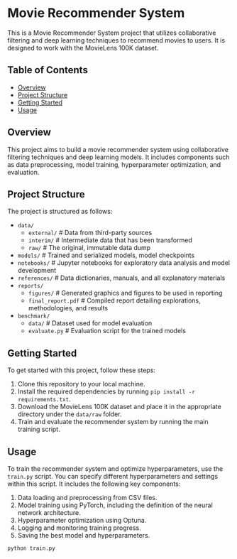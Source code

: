# Movie Recommender System

This is a Movie Recommender System project that utilizes collaborative filtering and deep learning techniques to recommend movies to users. It is designed to work with the MovieLens 100K dataset.

## Table of Contents

- [Overview](#overview)
- [Project Structure](#project-structure)
- [Getting Started](#getting-started)
- [Usage](#usage)

## Overview

This project aims to build a movie recommender system using collaborative filtering techniques and deep learning models. It includes components such as data preprocessing, model training, hyperparameter optimization, and evaluation.

## Project Structure

The project is structured as follows:
- `data/`
  - `external/` # Data from third-party sources
  - `interim/` # Intermediate data that has been transformed
  - `raw/` # The original, immutable data dump
- `models/` # Trained and serialized models, model checkpoints
- `notebooks/` # Jupyter notebooks for exploratory data analysis and model development
- `references/` # Data dictionaries, manuals, and all explanatory materials
- `reports/`
  - `figures/` # Generated graphics and figures to be used in reporting
  - `final_report.pdf` # Compiled report detailing explorations, methodologies, and results
- `benchmark/`
  - `data/` # Dataset used for model evaluation
  - `evaluate.py` # Evaluation script for the trained models


## Getting Started

To get started with this project, follow these steps:

1. Clone this repository to your local machine.
2. Install the required dependencies by running `pip install -r requirements.txt`.
3. Download the MovieLens 100K dataset and place it in the appropriate directory under the `data/raw` folder.
4. Train and evaluate the recommender system by running the main training script.

## Usage

To train the recommender system and optimize hyperparameters, use the `train.py` script. You can specify different hyperparameters and settings within this script. It includes the following key components:
1. Data loading and preprocessing from CSV files.
2. Model training using PyTorch, including the definition of the neural network architecture.
3. Hyperparameter optimization using Optuna.
4. Logging and monitoring training progress.
5. Saving the best model and hyperparameters.

```bash
python train.py
